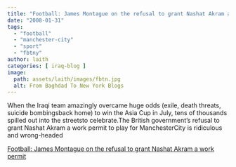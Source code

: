 ```yaml
---
title: "Football: James Montague on the refusal to grant Nashat Akram a work permit"
date: "2008-01-31"
tags: 
  - "football"
  - "manchester-city"
  - "sport"
  - "fbtny"
author: laith
categories: [ iraq-blog ]
image:
  path: assets/laith/images/fbtn.jpg
  alt: From Baghdad To New York Blogs
---
```


When the Iraqi team amazingly overcame huge odds (exile, death threats, suicide bombingsback home) to win the Asia Cup in July, tens of thousands spilled out into the streetsto celebrate.The British government’s refusal to grant Nashat Akram a work permit to play for ManchesterCity is ridiculous and wrong-headed  

  
[Football: James Montague on the refusal to grant Nashat Akram a work permit](https://www.theguardian.com/football/2008/jan/31/sport.comment4)

